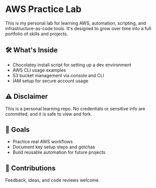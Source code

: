 # AWS Practice Lab

This is my personal lab for learning AWS, automation, scripting, and infrastructure-as-code tools. It's designed to grow over time into a full portfolio of skills and projects.

## 🛠 What's Inside
- Chocolatey install script for setting up a dev environment
- AWS CLI usage examples
- S3 bucket management via console and CLI
- IAM setup for secure account usage

## ⚠️ Disclaimer
This is a personal learning repo. No credentials or sensitive info are committed, and it is safe to view and fork.

## 📌 Goals
- Practice real AWS workflows
- Document key setup steps and gotchas
- Build reusable automation for future projects

## 🙏 Contributions
Feedback, ideas, and code reviews welcome.
